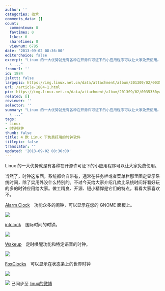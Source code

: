 ```yaml
---
author: ''
categories: 技术
comments_data: []
count:
  commentnum: 0
  favtimes: 0
  likes: 0
  sharetimes: 0
  viewnum: 6785
date: '2013-09-02 08:36:00'
editorchoice: false
excerpt: "Linux 的一大优势就是有各种在开源许可证下的小应用程序可以让大家免费使用。\r\n当然了，时钟这东西，系统都会自带有，通常在任务栏或者菜单栏那里固定显示系统时间，除了实用外没什么特别的。不过今天给大家介绍几款
  \ ..."
fromurl: ''
id: 1884
islctt: false
largepic: https://img.linux.net.cn/data/attachment/album/201309/02/0035330y448kp1sgzgi5d3.png
url: /article-1884-1.html
pic: https://img.linux.net.cn/data/attachment/album/201309/02/0035330y448kp1sgzgi5d3.png.thumb.jpg
related: []
reviewer: ''
selector: ''
summary: "Linux 的一大优势就是有各种在开源许可证下的小应用程序可以让大家免费使用。\r\n当然了，时钟这东西，系统都会自带有，通常在任务栏或者菜单栏那里固定显示系统时间，除了实用外没什么特别的。不过今天给大家介绍几款
  \ ..."
tags:
- Linux
- 时钟软件
thumb: false
title: 4 款 Linux 下免费好用的时钟软件
titlepic: false
translator: ''
updated: '2013-09-02 08:36:00'
---
```


Linux 的一大优势就是有各种在开源许可证下的小应用程序可以让大家免费使用。


当然了，时钟这东西，系统都会自带有，通常在任务栏或者菜单栏那里固定显示系统时间，除了实用外没什么特别的。不过今天给大家介绍几款比系统时间好看好玩的多的时钟应用给大家。做工精良、开源、短小精悍是它们的特点。看看大家喜欢不。


[Alarm Clock](http://alarm-clock.pseudoberries.com/)　功能众多的闹钟，可以显示在您的 GNOME 面板上。


![](https://img.linux.net.cn/data/attachment/album/201309/02/0035330y448kp1sgzgi5d3.png)


[intclock](http://users.skynet.be/Peter.Verthez/projects/intclock/)　国际时间的时钟。


![](https://img.linux.net.cn/data/attachment/album/201309/02/00363225fh20s8x14r756j.png)


[Wakeup](https://launchpad.net/wakeup)　定时唤醒功能和特定语音的时钟。


![](https://img.linux.net.cn/data/attachment/album/201309/02/003756nsssyn8qxzyi5axr.png)


[FoxClocks](http://www.stemhaus.com/firefox/foxclocks/)　可以显示在状态条上的世界时钟


![](https://img.linux.net.cn/data/attachment/album/201309/02/0041314go999qszf929tbz.png)


![](https://img.linux.net.cn/xwb/images/bgimg/icon_logo.png) 已同步至 [linux的微博](http://weibo.com/1772191555/A7yipCXos)